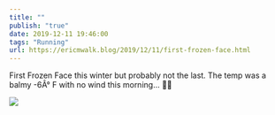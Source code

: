```yaml
---
title: ""
publish: "true"
date: 2019-12-11 19:46:00
tags: "Running"
url: https://ericmwalk.blog/2019/12/11/first-frozen-face.html
---
```


First Frozen Face this winter but probably not the last. The temp was a balmy -6Â° F with no wind this morning... 🏃‍♂️

![](https://ericmwalk.blog/uploads/2022/4d3fe395a8.jpg)